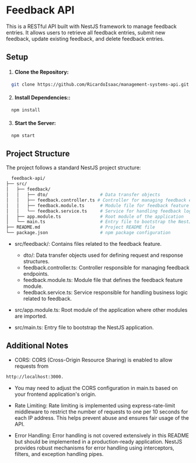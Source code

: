 
# Feedback API

This is a RESTful API built with NestJS framework to manage feedback entries. It allows users to retrieve all feedback entries, submit new feedback, update existing feedback, and delete feedback entries.





## Setup

1. #### Clone the Repository:

```bash
  git clone https://github.com/RicardoIsaac/management-systems-api.git
```

2. #### Install Dependencies::

```bash
  npm install
```


3. #### Start the Server:

```bash
  npm start
```





## Project Structure


The project follows a standard NestJS project structure:

```bash
  feedback-api/
├── src/
│   ├── feedback/
│   │   ├── dto/                    # Data transfer objects
│   │   ├── feedback.controller.ts # Controller for managing feedback endpoints
│   │   ├── feedback.module.ts      # Module file for feedback feature
│   │   └── feedback.service.ts     # Service for handling feedback logic
│   ├── app.module.ts               # Root module of the application
│   └── main.ts                     # Entry file to bootstrap the NestJS application
├── README.md                       # Project README file
└── package.json                    # npm package configuration
```

- src/feedback/: Contains files related to the feedback feature.

  - dto/: Data transfer objects used for defining request and response structures.
  - feedback.controller.ts: Controller responsible for managing feedback endpoints.
  - feedback.module.ts: Module file that defines the feedback feature module.
  - feedback.service.ts: Service responsible for handling business logic related to feedback.
- src/app.module.ts: Root module of the application where other modules are imported.

- src/main.ts: Entry file to bootstrap the NestJS application.

## Additional Notes

- CORS: CORS (Cross-Origin Resource Sharing) is enabled to allow requests from 
```bash
http://localhost:3000. 
```
- You may need to adjust the CORS configuration in main.ts based on your frontend application's origin.

- Rate Limiting: Rate limiting is implemented using express-rate-limit middleware to restrict the number of requests to one per 10 seconds for each IP address. This helps prevent abuse and ensures fair usage of the API.

- Error Handling: Error handling is not covered extensively in this README but should be implemented in a production-ready application. NestJS provides robust mechanisms for error handling using interceptors, filters, and exception handling pipes.